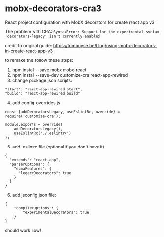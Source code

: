 # mobx-decorators-cra3
React project configuration with MobX decorators for create react app v3

The problem with CRA: ``SyntaxError: Support for the experimental syntax 'decorators-legacy' isn't currently enabled``

credit to original guide: https://tombuyse.be/blog/using-mobx-decorators-in-create-react-app-v3

to remake this follow these steps:
1. npm install --save mobx mobx-react
2. npm install --save-dev customize-cra react-app-rewired
3. change package.json scripts:

```
"start": "react-app-rewired start",
"build": "react-app-rewired build"
```

4. add config-overrides.js

```
const {addDecoratorsLegacy, useEslintRc, override} = require('customize-cra');

module.exports = override(
    addDecoratorsLegacy(),
    useEslintRc('./.eslintrc')
);
```

5. add .eslintrc file (optional if you don't have it)
```
{
  "extends": "react-app",
  "parserOptions": {
    "ecmaFeatures": {
      "legacyDecorators": true
    }
  }
}
```

6. add jsconfig.json file:
```
{
    "compilerOptions": {
        "experimentalDecorators": true
    }
}
```

should work now!
